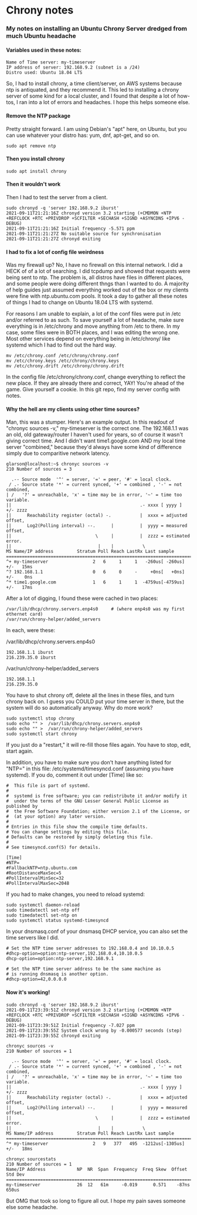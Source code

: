 # Chrony notes
### My notes on installing an Ubuntu Chrony Server dredged from much Ubuntu headache

#### Variables used in these notes:
    Name of Time server: my-timeserver
    IP address of server: 192.168.9.2 (subnet is a /24)
    Distro used: Ubuntu 18.04 LTS
    
So, I had to install chrony, a time client/server, on AWS systems because ntp is antiquated, and they recommend it.  This led to installing a chrony server of some kind for a local cluster, and I found that despite a lot of how-tos, I ran into a lot of errors and headaches.  I hope this helps someone else.

#### Remove the NTP package
Pretty straight forward.  I am using Debian's "apt" here, on Ubuntu, but you can use whatever your distro has: yum, dnf, apt-get, and so on.

    sudo apt remove ntp
    
#### Then you install chrony

    sudo apt install chrony 

#### Then it wouldn't work

Then I had to test the server from a client.

    sudo chronyd -q 'server 192.168.9.2 iburst'
    2021-09-11T21:21:16Z chronyd version 3.2 starting (+CMDMON +NTP +REFCLOCK +RTC +PRIVDROP +SCFILTER +SECHASH +SIGND +ASYNCDNS +IPV6 -DEBUG)
    2021-09-11T21:21:16Z Initial frequency -5.571 ppm
    2021-09-11T21:21:27Z No suitable source for synchronisation
    2021-09-11T21:21:27Z chronyd exiting

#### I had to fix a lot of config file weirdness 

Was my firewall up?  No, I have no firewall on this internal network.  I did a HECK of of a lot of searching.  I did tcpdump and showed that requests were being sent to ntp.  The problem is, all distros have files in different places, and some people were doing different thngs than I wanted to do.  A majority of help guides just assumed everything worked out of the box or my clients were fine with ntp.ubuntu.com pools.  It took a day to gather all these notes of things I had to change on Ubuntu 18.04 LTS with systemd.

For reasons I am unable to explain, a lot of the conf files were put in /etc and/or referred to as such.  To save yourself a lot of headache, make sure everything is in /etc/chrony and move anything from /etc to there. In my case, some files were in BOTH places, and I was editing the wrong one. Most other services depend on everything being in /etc/chrony/ like systemd which I had to find out the hard way.

    mv /etc/chrony.conf /etc/chrony/chrony.conf
    mv /etc/chrony.keys /etc/chrony/chrony.keys
    mv /etc/chrony.drift /etc/chrony/chrony.drift

In the config file /etc/chrony/chrony.conf, change everything to reflect the new place. If they are already there and correct, YAY! You're ahead of the game. Give yourself a cookie. In this git repo, find my server config with notes.

#### Why the hell are my clients using other time sources?

Man, this was a stumper. Here's an example output.  In this readout of "chronyc sources -v," my-timeserver is the correct one.  The 192.168.1.1 was an old, old gateway/router I haven't used for years, so of course it wasn't giving correct time.  And I didn't want time1.google.com AND my local time server "combined," because they'd always have some kind of difference simply due to comparitive network latency.

    glarson@localhost:~$ chronyc sources -v
    210 Number of sources = 3

      .-- Source mode  '^' = server, '=' = peer, '#' = local clock.
     / .- Source state '*' = current synced, '+' = combined , '-' = not combined,
    | /   '?' = unreachable, 'x' = time may be in error, '~' = time too variable.
    ||                                                 .- xxxx [ yyyy ] +/- zzzz
    ||      Reachability register (octal) -.           |  xxxx = adjusted offset,
    ||      Log2(Polling interval) --.      |          |  yyyy = measured offset,
    ||                                \     |          |  zzzz = estimated error.
    ||                                 |    |           \
    MS Name/IP address         Stratum Poll Reach LastRx Last sample               
    ===============================================================================
    ^+ my-timeserver                 2   6     1     1   -260us[ -260us] +/-   15ms
    ^? 192.168.1.1                   0   6     0     -     +0ns[   +0ns] +/-    0ns
    ^* time1.google.com              1   6     1     1  -4759us[-4759us] +/-   17ms

After a lot of digging, I found these were cached in two places:

    /var/lib/dhcp/chrony.servers.enp4s0     # (where enp4s0 was my first ethernet card)
    /var/run/chrony-helper/added_servers

In each, were these:

/var/lib/dhcp/chrony.servers.enp4s0

    192.168.1.1 iburst
    216.239.35.0 iburst

/var/run/chrony-helper/added_servers

    192.168.1.1
    216.239.35.0
    
You have to shut chrony off, delete all the lines in these files, and turn chrony back on.  I guess you COULD put your time server in there, but the system will do so automatically anyway.  Why do more work?

    sudo systemctl stop chrony 
    sudo echo "" >  /var/lib/dhcp/chrony.servers.enp4s0
    sudo echo "" >  /var/run/chrony-helper/added_servers
    sudo systemctl start chrony

If you just do a "restart," it will re-fill those files again.  You have to stop, edit, start again.

In addition, you have to make sure you don't have anything listed for "NTP=" in this file: /etc/systemd/timesyncd.conf (assuming you have systemd). If you do, comment it out under [Time] like so:

    #  This file is part of systemd.
    #
    #  systemd is free software; you can redistribute it and/or modify it
    #  under the terms of the GNU Lesser General Public License as published by
    #  the Free Software Foundation; either version 2.1 of the License, or
    #  (at your option) any later version.
    #
    # Entries in this file show the compile time defaults.
    # You can change settings by editing this file.
    # Defaults can be restored by simply deleting this file.
    #
    # See timesyncd.conf(5) for details.

    [Time]
    #NTP=
    #FallbackNTP=ntp.ubuntu.com
    #RootDistanceMaxSec=5
    #PollIntervalMinSec=32
    #PollIntervalMaxSec=2048

If you had to make changes, you need to reload systemd:

    sudo systemctl daemon-reload
    sudo timedatectl set-ntp off
    sudo timedatectl set-ntp on
    sudo systemctl status systemd-timesyncd

In your dnsmasq.conf of your dnsmasq DHCP service, you can also set the time servers like I did.

    # Set the NTP time server addresses to 192.168.0.4 and 10.10.0.5
    #dhcp-option=option:ntp-server,192.168.0.4,10.10.0.5
    dhcp-option=option:ntp-server,192.168.9.1

    # Set the NTP time server address to be the same machine as
    # is running dnsmasq is another option.
    #dhcp-option=42,0.0.0.0
    

#### Now it's working!

    sudo chronyd -q 'server 192.168.9.2 iburst'
    2021-09-11T23:39:51Z chronyd version 3.2 starting (+CMDMON +NTP +REFCLOCK +RTC +PRIVDROP +SCFILTER +SECHASH +SIGND +ASYNCDNS +IPV6 -DEBUG)
    2021-09-11T23:39:51Z Initial frequency -7.027 ppm
    2021-09-11T23:39:55Z System clock wrong by -0.000577 seconds (step)
    2021-09-11T23:39:55Z chronyd exiting

    chronyc sources -v
    210 Number of sources = 1

      .-- Source mode  '^' = server, '=' = peer, '#' = local clock.
     / .- Source state '*' = current synced, '+' = combined , '-' = not combined,
    | /   '?' = unreachable, 'x' = time may be in error, '~' = time too variable.
    ||                                                 .- xxxx [ yyyy ] +/- zzzz
    ||      Reachability register (octal) -.           |  xxxx = adjusted offset,
    ||      Log2(Polling interval) --.      |          |  yyyy = measured offset,
    ||                                \     |          |  zzzz = estimated error.
    ||                                 |    |           \
    MS Name/IP address         Stratum Poll Reach LastRx Last sample               
    ===============================================================================
    ^* my-timeserver                 2   9   377   495  -1212us[-1305us] +/-   18ms

    chronyc sourcestats 
    210 Number of sources = 1
    Name/IP Address            NP  NR  Span  Frequency  Freq Skew  Offset  Std Dev
    ==============================================================================
    my-timeserver              26  12   61m     -0.019      0.571    -87ns   650us

But OMG that took so long to figure all out.  I hope my pain saves someone else some headache. 
